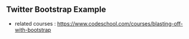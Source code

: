 Twitter Bootstrap Example
---

- related courses : https://www.codeschool.com/courses/blasting-off-with-bootstrap
